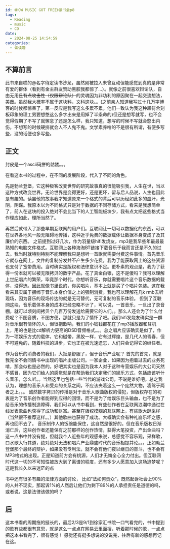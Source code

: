 ```yaml
---
id: 《HOW MUSIC GOT FREE》读书会p8
tags:
  - Reading
  - music
  - CD
date:
  - 2024-08-25 14:54:59
categories:
  - 读读噜
---
```

## 不算前言
此书来自糕的@名字待定读书沙龙，虽然刚被拉入未曾互动但能感觉到真的是非常有爱的群体（看到有金主群友赞助黑胶我都惊了...）。就像之前很喜欢辩论队，自由无用~~且有点攻击性（仅限辩论队）~~的灵魂因为非功利的原因聚在一起交流想法，美哉。虽然我大概率不属于这块料，文科这块。。(之前亲人知道我写过十几万字博客的时候都惊呆了，第一反应是我写这么多累不累。他们一致认为我这种超符合刻板印象的理工男要想憋这么多字出来是用掉了半条命的)但还是想写就写，也不会觉得假期了不写了就懈怠了还是怎么样，我只知道，想写的时候不写就会憋出内伤，不想写的时候硬挤就会人不人鬼不鬼。文学素养啥的不是很有所谓，有便多写些，没的话便也多写些。
## 正文
封皮是一个ascii码拼的骷髅。。。

在看这本书的过程中，在不同的发展阶段，代入了不同的角色。

先是勃兰登堡，它这种极客改变世界的研究故事真的很能吸引我，人生在世，当以这种方式改变世界。无论世界是变得更好，还是更坏，留与后人品说，人生也因此是有趣的。读罢他的故事我才知道原来一个格式的背后可以历经如此多的血汗，光阴，阴谋。我原本以为不同格式只是对于数据的不同存储方式，看来是我想简单了，前人在这块的投入绝对不会比当下的人工智能板块少，我有点太把这些格式当作理应如此，理所当然了。

再然后就带入了那些早期互联网的用户们。互联网让一切可以数据化的东西，可以在世界各地风一般无阻碍地传播，这种近乎免费的数据载体让数据本身变成了及其廉价的东西。
之前提到过好几次，作为羽量级hifi发烧友，mp3是我早些年最最最熟知的电脑文件格式。互联网上各种海淘BT链接下载音乐于我而言还是不久的过去。我当时就特别特别不能理解我只是想听一首歌就需要付费这件事情。首先音乐它就存在网上，文件的复制分发并不产生多少花费，我为了能获取网上的这些资源也支付了宽带费用。当时确实是版权和法律意识不足。更朴素的观点是，我为了获得一份本就可以被无限拷贝的数字产品，花了真金白银，这不是傻吗？我可以理解上世纪唱片的繁荣，毕竟那个时代，你想听音乐，你就需要唱片这个音乐数据的载体，没得选。因此就像书里说的，你买唱片，基本上就是买了个唱片包装。这在我看来其实属于捆绑于音乐本身价值之上的强制消费。我也可以理解花几k rmb去听现场，因为音乐的现场传达的就是无可替代，无可复制的音乐体验。
但到了互联网这块，音乐载体本身的成本已经忽略不计了，可以说，一首音乐，一旦出了录音棚，就可以顷刻间拷贝个几百万份发送给需要它的人们。。那么人还会为了什么付费呢？不图音质，不图方便，那就只是为了情怀了吧。我们hifi发烧友确实是一群对音乐很有情怀的人，但很抱歉呐，我们的小钱钱都花在了mp3播放器和耳机上，用的也是比cd解析力更高的DSD音频格式。。。总之唱片应该确实是似了，作为一项娱乐方式的载体，它和磁带，黑胶一样，它有过辉煌，是几代人的青春，但不可避免的，随着科技的进步，它也正在被光速遗忘，人们只会记得它的继任者。

作为音乐的消费者的我们，大抵是舒服了，但于音乐产业呢？
首先的首先，就是我完全不会同情书中出现的唱片出版公司。一家企业，如果因为抱着过去的业务死啃，那会似也是必然的。好吧其实也是因为我本人对于这种专营娱乐的大公司天然不感冒，因为它们给人的感觉就是在帮助我们决定我们的娱乐方式，包括应该听什么音乐，怎么听。。当然这里也包括一些当代的游戏公司，不说是谁好吧。总之我认为，理想的音乐人和受众的关系之间，不应该夹着这么一个庞然大物，凌驾于两者之上。。。
诚然数字拷贝的传播是对于音乐人歌曲版权的侵犯，但版权存在的初衷是为了音乐创作者能得到应得的回馈，而不是为了给娱乐巨头输血，也不是为了给音乐的传播制造障碍，我们可以从书中看到，有些创作者在互联网浪潮中通过在线发表歌曲也获得了成功和财富。甚至在版权模糊的互联网上，有些歌大肆采样（当然很不推荐这样。。）其他歌曲也获得了成功。大概确实会有种礼崩乐坏之感，再也回不去了。
音乐制作人的饭碗能保住，这自然是很好的。但在音乐版权日渐消亡后，这些创作者还能保有之前那样的创作热情，获得大笔投资，产出金曲吗？这一点书中并没有提，但就我个人近些年的观感来说，总感觉不容乐观，采样歌，口水歌大行其道，绝对绝对无法和唱片产业鼎盛时代的音乐相提并论。。。正如勃兰登堡那个最终的辩护，如果没有专利法，就不会有他们夜以继日的奋斗，也不会有MP3格式的出现。正是知道前方会有桃源，人们才无悔全心全力付出。但互联网时代这一切的不可知性被放大到了离谱的程度，还有多少人愿意加入这场追梦呢？这是我长久以来迷茫的点

书中还有很多有趣的法律方面的讨论，
比如“法如何责众”，既然起诉社会上90%的人并不现实，那起诉1%的人然后让他们为剩下89%的人承担责任是道德的吗，或者说，这是法律该做的吗？


## 后
这本书看的周期拖的挺长的，最后2/3是9/1到徐家汇书院一口气看完的，书中提到的歌有些都很有意思，就是这么一点点在网易云里面搜，听着那时候的歌，一点点把这本书看完了，很有感觉！
感觉还有挺多想说的没说完，往后有新的感想再记在这。
